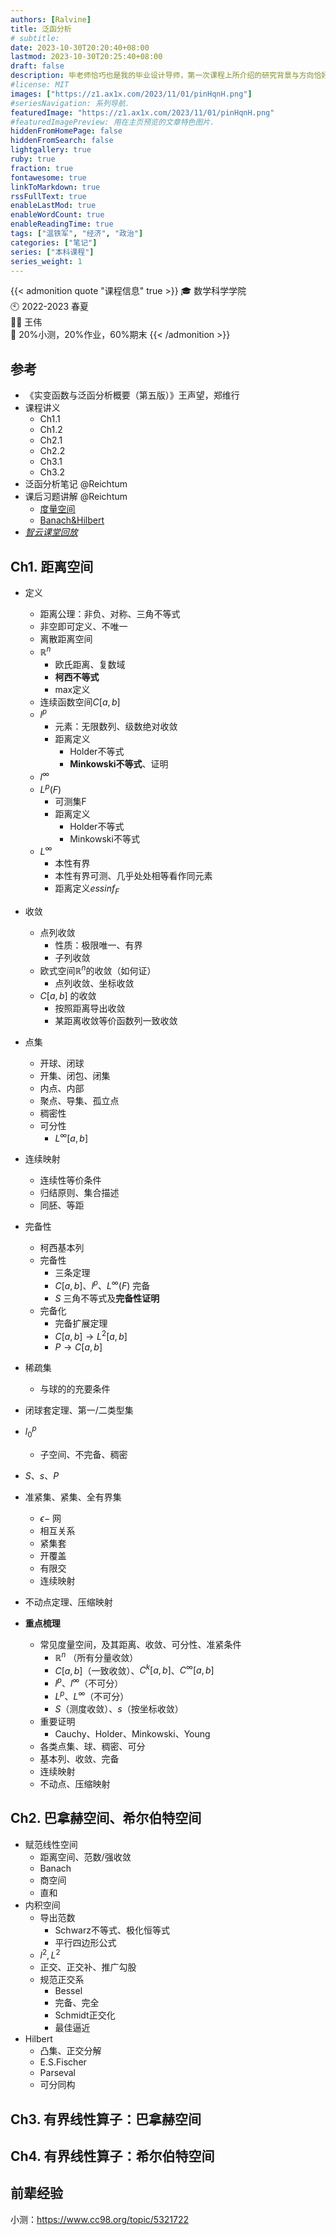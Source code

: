 ```yaml
---
authors: [Ralvine]
title: 泛函分析
# subtitle:
date: 2023-10-30T20:20:40+08:00
lastmod: 2023-10-30T20:25:40+08:00
draft: false
description: 毕老师恰巧也是我的毕业设计导师，第一次课程上所介绍的研究背景与方向恰好同自己的兴趣领域特别匹配。
#license: MIT
images: ["https://z1.ax1x.com/2023/11/01/pinHqnH.png"]
#seriesNavigation: 系列导航.
featuredImage: "https://z1.ax1x.com/2023/11/01/pinHqnH.png"
#featuredImagePreview: 用在主页预览的文章特色图片.
hiddenFromHomePage: false
hiddenFromSearch: false
lightgallery: true
ruby: true
fraction: true
fontawesome: true
linkToMarkdown: true
rssFullText: true
enableLastMod: true
enableWordCount: true
enableReadingTime: true
tags: ["温铁军", "经济", "政治"]
categories: ["笔记"]
series: ["本科课程"]
series_weight: 1
---
```


<!--more-->

{{< admonition quote "课程信息" true >}}
🎓 数学科学学院<br>
🕙 2022-2023 春夏<br>
🧑‍🏫 王伟<br>
📝 20%小测，20%作业，60%期末
{{< /admonition >}}

## 参考

- 《实变函数与泛函分析概要（第五版）》王声望，郑维行
- 课程讲义
    - Ch1.1
    - Ch1.2
    - Ch2.1
    - Ch2.2
    - Ch3.1
    - Ch3.2
- 泛函分析笔记 @Reichtum
- 课后习题讲解 @Reichtum
    - [度量空间](https://zhuanlan.zhihu.com/p/486354129)
    - [Banach&Hilbert](https://zhuanlan.zhihu.com/p/524355026)
- [*智云课堂回放*](https://classroom.zju.edu.cn/coursedetail?course_id=48021&tenant_code=112)


## Ch1. 距离空间

- 定义
    - 距离公理：非负、对称、三角不等式
    - 非空即可定义、不唯一
    - 离散距离空间
    - $\mathbb{R}^n$
        - 欧氏距离、复数域
        - **柯西不等式**
        - max定义
    - 连续函数空间$C[a,b]$
    - $l^p$
        - 元素：无限数列、级数绝对收敛
        - 距离定义
            - Holder不等式
            - **Minkowski不等式**、证明
    - $l^\infty$
    - $L^p(F)$
        - 可测集F
        - 距离定义
            - Holder不等式
            - Minkowski不等式
    - $L^\infty$
        - 本性有界
        - 本性有界可测、几乎处处相等看作同元素
        - 距离定义$essinf_F$
- 收敛
    - 点列收敛
        - 性质：极限唯一、有界
        - 子列收敛
    - 欧式空间$\mathbb{R}^n$的收敛（如何证）
        - 点列收敛、坐标收敛
    - $C[a,b]$ 的收敛
        - 按照距离导出收敛
        - 某距离收敛等价函数列一致收敛
- 点集
    - 开球、闭球
    - 开集、闭包、闭集
    - 内点、内部
    - 聚点、导集、孤立点
    - 稠密性
    - 可分性
        - $L^\infty[a,b]$
- 连续映射
    - 连续性等价条件
    - 归结原则、集合描述
    - 同胚、等距
- 完备性
    - 柯西基本列
    - 完备性
        - 三条定理
        - $C[a,b]$、$l^p$、$L^\infty(F)$ 完备
        - $S$ 三角不等式及**完备性证明**
    - 完备化
        - 完备扩展定理
        - $C[a,b]\rightarrow L^2[a,b]$
        - $P\rightarrow C[a,b]$
- 稀疏集
    - 与球的的充要条件
- 闭球套定理、第一/二类型集
- $l_0^p$
    - 子空间、不完备、稠密
- $S$、$s$、$P$
- 准紧集、紧集、全有界集
    - $\epsilon-$ 网
    - 相互关系
    - 紧集套
    - 开覆盖
    - 有限交
    - 连续映射
- 不动点定理、压缩映射

- **重点梳理**
    - 常见度量空间，及其距离、收敛、可分性、准紧条件
        - $\mathbb{R}^n$ （所有分量收敛）
        - $C[a,b]$（一致收敛）、$C^k[a,b]$、$C^\infty [a,b]$
        - $l^p$、$l^\infty$（不可分）
        - $L^p$、$L^\infty$（不可分）
        - $S$（测度收敛）、$s$（按坐标收敛）
    - 重要证明
        - Cauchy、Holder、Minkowski、Young
    - 各类点集、球、稠密、可分
    - 基本列、收敛、完备
    - 连续映射
    - 不动点、压缩映射


## Ch2. 巴拿赫空间、希尔伯特空间

- 赋范线性空间
    - 距离空间、范数/强收敛
    - Banach
    - 商空间
    - 直和
- 内积空间
    - 导出范数
        - Schwarz不等式、极化恒等式
        - 平行四边形公式
    - $l^2,L^2$
    - 正交、正交补、推广勾股
    - 规范正交系
        - Bessel
        - 完备、完全
        - Schmidt正交化
        - 最佳逼近
- Hilbert
    - 凸集、正交分解
    - E.S.Fischer
    - Parseval
    - 可分同构


## Ch3. 有界线性算子：巴拿赫空间

## Ch4. 有界线性算子：希尔伯特空间

## 前辈经验

小测：https://www.cc98.org/topic/5321722